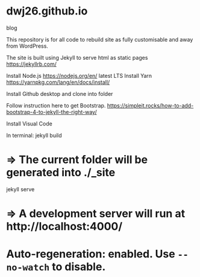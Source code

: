 # dwj26.github.io
blog

This repository is for all code to rebuild site as fully customisable and away from WordPress.

The site is built using Jekyll to serve html as static pages https://jekyllrb.com/

Install Node.js https://nodejs.org/en/ latest LTS
Install Yarn https://yarnpkg.com/lang/en/docs/install/

Install Github desktop and clone into folder

Follow instruction here to get Bootstrap. https://simpleit.rocks/how-to-add-bootstrap-4-to-jekyll-the-right-way/

Install Visual Code

In terminal:
jekyll build
# => The current folder will be generated into ./_site

jekyll serve
# => A development server will run at http://localhost:4000/
# Auto-regeneration: enabled. Use `--no-watch` to disable.

